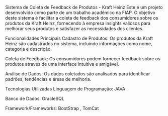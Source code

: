 Sistema de Coleta de Feedback de Produtos - Kraft Heinz
Este é um projeto desenvolvido como parte de um trabalho acadêmico na FIAP. O objetivo deste sistema é facilitar a coleta de feedback dos consumidores sobre os produtos da Kraft Heinz, fornecendo à empresa insights valiosos para melhorar seus produtos e satisfazer as necessidades dos clientes.

Funcionalidades Principais
Cadastro de Produtos: Os produtos da Kraft Heinz são cadastrados no sistema, incluindo informações como nome, categoria e descrição.

Coleta de Feedback: Os consumidores podem fornecer feedback sobre os produtos através de uma interface intuitiva e amigável.

Análise de Dados: Os dados coletados são analisados para identificar padrões, tendências e áreas de melhoria.

Tecnologias Utilizadas
Linguagem de Programação: JAVA

Banco de Dados: OracleSQL

Framework/Frameworks: BootStrap , TomCat
